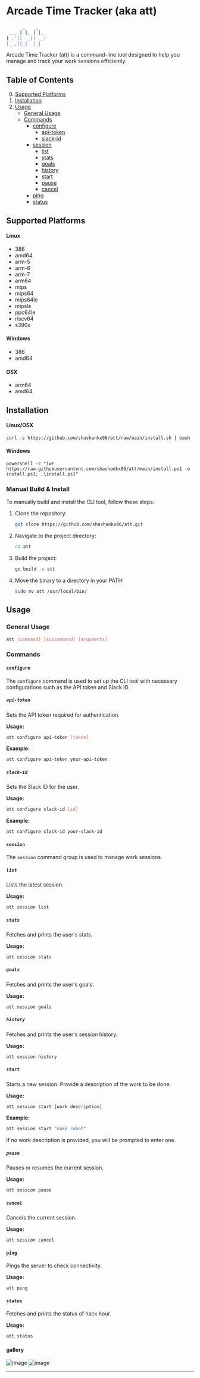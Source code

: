 # Arcade Time Tracker (aka att)

```bash
      _    _   
 ___ | |_ | |_ 
| .'||  _||  _|
|__,||_|  |_|                 
```

Arcade Time Tracker (att) is a command-line tool designed to help you manage and track your work sessions efficiently.

## Table of Contents

0. [Supported Platforms](#supported-platforms)
1. [Installation](#installation)
2. [Usage](#usage)
    - [General Usage](#general-usage)
    - [Commands](#commands)
        - [configure](#configure)
            - [api-token](#api-token)
            - [slack-id](#slack-id)
        - [session](#session)
            - [list](#list)
            - [stats](#stats)
            - [goals](#goals)
            - [history](#history)
            - [start](#start)
            - [pause](#pause)
            - [cancel](#cancel)
        - [ping](#ping)
        - [status](#status)

## Supported Platforms

#### Linux 
- 386
- amd64
- arm-5
- arm-6
- arm-7
- arm64
- mips
- mips64
- mips64le
- mipsle
- ppc64le
- riscv64
- s390x 
#### Windows
- 386
- amd64
#### OSX
- arm64
- amd64

## Installation

#### Linux/OSX
```
curl -s https://github.com/shashankx86/att/raw/main/install.sh | bash
```

#### Windows
```
powershell -c "iwr https://raw.githubusercontent.com/shashankx86/att/main/install.ps1 -o install.ps1; .\install.ps1"
```

### Manual Build & Install

To manually build and install the CLI tool, follow these steps:

1. Clone the repository:
   ```bash
   git clone https://github.com/shashankx86/att.git
   ```

2. Navigate to the project directory:
   ```bash
   cd att
   ```

3. Build the project:
   ```bash
   go build -o att
   ```

4. Move the binary to a directory in your PATH:
   ```bash
   sudo mv att /usr/local/bin/
   ```

## Usage

### General Usage

```bash
att [command] [subcommand] [arguments]
```

### Commands

#### `configure`

The `configure` command is used to set up the CLI tool with necessary configurations such as the API token and Slack ID.

##### `api-token`

Sets the API token required for authentication.

**Usage:**

```bash
att configure api-token [token]
```

**Example:**

```bash
att configure api-token your-api-token
```

##### `slack-id`

Sets the Slack ID for the user.

**Usage:**

```bash
att configure slack-id [id]
```

**Example:**

```bash
att configure slack-id your-slack-id
```

#### `session`

The `session` command group is used to manage work sessions.

##### `list`

Lists the latest session.

**Usage:**

```bash
att session list
```

##### `stats`

Fetches and prints the user's stats.

**Usage:**

```bash
att session stats
```

##### `goals`

Fetches and prints the user's goals.

**Usage:**

```bash
att session goals
```

##### `history`

Fetches and prints the user's session history.

**Usage:**

```bash
att session history
```

##### `start`

Starts a new session. Provide a description of the work to be done.

**Usage:**

```bash
att session start [work description]
```

**Example:**

```bash
att session start "make robot"
```

If no work description is provided, you will be prompted to enter one.

##### `pause`

Pauses or resumes the current session.

**Usage:**

```bash
att session pause
```

##### `cancel`

Cancels the current session.

**Usage:**

```bash
att session cancel
```

#### `ping`

Pings the server to check connectivity.

**Usage:**

```bash
att ping
```

#### `status`

Fetches and prints the status of hack hour.

**Usage:**

```bash
att status
```

#### gallery
![image](https://github.com/user-attachments/assets/e45379cb-e8db-43e1-8de1-1bd0e2e16d6d)
![image](https://github.com/user-attachments/assets/9d074d08-25f4-4fa7-9bfe-ea2399d46169)

---

